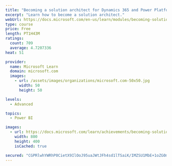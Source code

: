 ```yaml
---
title: "Becoming a solution architect for Dynamics 365 and Power Platform"
excerpt: "Learn how to become a solution architect."
webUrl: https://docs.microsoft.com/en-us/learn/modules/becoming-solution-architect/
type: course
price: Free
length: PT1H43M
ratings:
  count: 709
  average: 4.7207336
heat: 51

provider:
  name: Microsoft Learn
  domain: microsoft.com
  images:
    - url: /assets/images/organizations/microsoft.com-50x50.jpg
      width: 50
      height: 50

levels:
  - Advanced

topics:
  - Power BI

images:
  - url: https://docs.microsoft.com/learn/achievements/becoming-solution-architect-social.png
    width: 800
    height: 400
    isCached: true

secured: "CGPRlwhYWRhP0CietX9IlOoJ95uaJWtJFh4sd1lTSaiK/IMZSU1MbE+1oZG0mk0RYoCvgIddvF9+QQNo4qcjsRGZBV4hHLoi1tT6sxFa9MzsBTfb4aM3upasfyQmuJEs6Kh9Rh7dKGjopiBu5AaNh81I65WjdjPBZwFrPIWemJpqfQjtVTc9WbqC6cGtnPGyDDRNEVBRXD6waHEDp2KcPIJxN5vEE1JHqej+IXB5ks3WRAi/+uz1Xr8/Psy71V9YzIj6FvOnqHpRa47w+jx3912Vt5eUrZ5wV53vpHwJpf1mawoVCt3kWOtchGGMp5E32Y8FfftskcEwRXLdaQSVhpW24HcHbJkWrxarxEEfPhFVrlfRTc9thso5wsLeFlLo5HpI3EaOy9Bhzhc2DgtvsvvoPn83Tj75jqlKrRmsL+4=;DD9JUvWHF0UEsqdA2gMrvw=="
---
```


